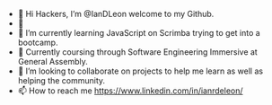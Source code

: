 - 👋 Hi Hackers, I’m @IanDLeon welcome to my Github.
- 👀 
- 🌱 I’m currently learning JavaScript on Scrimba trying to get into a bootcamp.
- 🌱 Currently coursing through Software Engineering Immersive at General Assembly.
- 💞️ I’m looking to collaborate on projects to help me learn as well as helping the community. 
- 📫 How to reach me https://www.linkedin.com/in/ianrdeleon/

<!---
IanDLeon/IanDLeon is a ✨ special ✨ repository because its `README.md` (this file) appears on your GitHub profile.
You can click the Preview link to take a look at your changes.
--->
